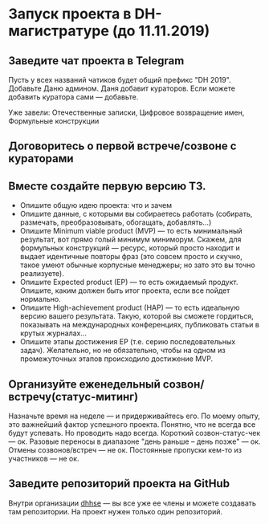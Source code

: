 # Запуск проекта в DH-магистратуре (до 11.11.2019)

## Заведите чат проекта в Telegram

Пусть у всех названий чатиков будет общий префикс "DH 2019". 
Добавьте Даню админом. Даня добавит кураторов. 
Если можете добавить куратора сами — добавьте. 

Уже завели: Отечественные записки, Цифровое возвращение имен, Формульные конструкции

## Договоритесь о первой встрече/созвоне с кураторами

## Вместе создайте первую версию ТЗ. 

* Опишите общую идею проекта: что и зачем
* Опишите данные, с которыми вы собираетесь работать (собирать, размечать, преобразовывать, обогащать, добавлять...)
* Опишите Minimum viable product (MVP) — то есть минимальный результат, вот прямо голый минимум миниморум. Скажем, для формульных конструкций — ресурс, который просто находит и выдает идентичные повторы фраз (это совсем просто и скучно, такое умеют обычные корпусные менеджеры; но зато это вы точно реализуете).   
* Опишите Expected product (EP) — то есть ожидаемый продукт. Опишите, каким должен быть итог проекта, если все пойдет нормально.
* Опишите High-achievement product (HAP) — то есть идеальную версию вашего результата. Такую, которой вы сможете гордиться, показывать на международных конференциях, публиковать статьи в крутых журналах...
* Опишите этапы достижения EP (т.е. серию последовательных задач). Желательно, но не обязательно, чтобы на одном из промежуточных этапов происходило достижение MVP.

## Организуйте еженедельный созвон/встречу(статус-митинг)

Назначьте время на неделе — и придерживайтесь его. По моему опыту, это важнейший фактор успешного проекта. 
Понятно, что не всегда все будут успевать. Но проводить надо всегда. Короткий созвон-статус-чек — ок. Разовые переносы в диапазоне "день раньше – день позже" — ок. 
Отмены созвонов/встреч — не ок. Постоянные пропуски кем-то из участников — не ок. 

## Заведите репозиторий проекта на GitHub

Внутри организации [dhhse](https://github.com/dhhse) — вы все уже ее члены и можете создавать там репозитории. На проект нужен только один репозиторий.